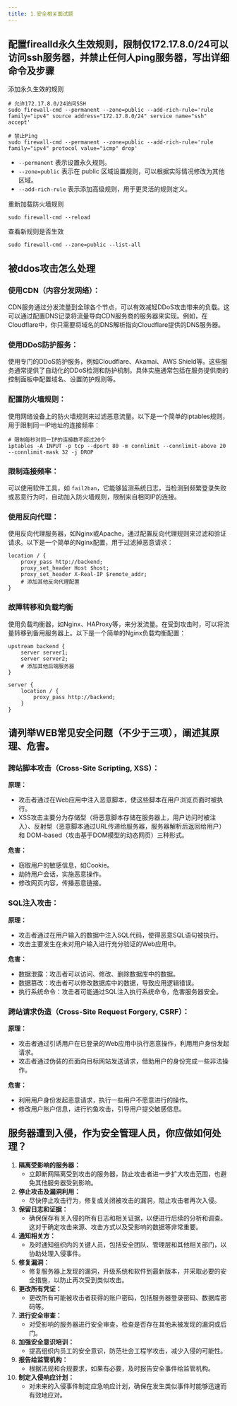 ```yaml
---
title: 1.安全相关面试题
---
```

## 配置firealld永久生效规则，限制仅172.17.8.0/24可以访问ssh服务器，并禁止任何人ping服务器，写出详细命令及步骤

添加永久生效的规则

```
# 允许172.17.8.0/24访问SSH
sudo firewall-cmd --permanent --zone=public --add-rich-rule='rule family="ipv4" source address="172.17.8.0/24" service name="ssh" accept'

# 禁止Ping
sudo firewall-cmd --permanent --zone=public --add-rich-rule='rule family="ipv4" protocol value="icmp" drop'
```

* `--permanent` 表示设置永久规则。
* `--zone=public` 表示在 public 区域设置规则，可以根据实际情况修改为其他区域。
* `--add-rich-rule` 表示添加高级规则，用于更灵活的规则定义。

重新加载防火墙规则

```
sudo firewall-cmd --reload
```

查看新规则是否生效

```
sudo firewall-cmd --zone=public --list-all
```

## 被ddos攻击怎么处理

### 使用CDN（内容分发网络）：

CDN服务通过分发流量到全球各个节点，可以有效减轻DDoS攻击带来的负载。这可以通过配置DNS记录将流量导向CDN服务商的服务器来实现。例如，在Cloudflare中，你只需要将域名的DNS解析指向Cloudflare提供的DNS服务器。

### 使用DDoS防护服务：

使用专门的DDoS防护服务，例如Cloudflare、Akamai、AWS Shield等。这些服务通常提供了自动化的DDoS检测和防护机制。具体实施通常包括在服务提供商的控制面板中配置域名、设置防护规则等。

### 配置防火墙规则：

使用网络设备上的防火墙规则来过滤恶意流量。以下是一个简单的iptables规则，用于限制同一IP地址的连接频率：

```
# 限制每秒对同一IP的连接数不超过20个
iptables -A INPUT -p tcp --dport 80 -m connlimit --connlimit-above 20 --connlimit-mask 32 -j DROP
```

### 限制连接频率：

可以使用软件工具，如 `fail2ban`，它能够监测系统日志，当检测到频繁登录失败或恶意行为时，自动加入防火墙规则，限制来自相同IP的连接。

### 使用反向代理：

使用反向代理服务器，如Nginx或Apache，通过配置反向代理规则来过滤和验证请求。以下是一个简单的Nginx配置，用于过滤掉恶意请求：

```
location / {
    proxy_pass http://backend;
    proxy_set_header Host $host;
    proxy_set_header X-Real-IP $remote_addr;
    # 添加其他反向代理配置
}
```

### 故障转移和负载均衡

使用负载均衡器，如Nginx、HAProxy等，来分发流量。在受到攻击时，可以将流量转移到备用服务器上。以下是一个简单的Nginx负载均衡配置：

```
upstream backend {
    server server1;
    server server2;
    # 添加其他后端服务器
}

server {
    location / {
        proxy_pass http://backend;
    }
}
```

## 请列举WEB常⻅安全问题（不少于三项），阐述其原理、危害。

### 跨站脚本攻击（Cross-Site Scripting, XSS）：

**原理：**

* 攻击者通过在Web应用中注入恶意脚本，使这些脚本在用户浏览页面时被执行。
* XSS攻击主要分为存储型（将恶意脚本存储在服务器上，用户访问时被注入）、反射型（恶意脚本通过URL传递给服务器，服务器解析后返回给用户）和 DOM-based（攻击基于DOM模型的动态网页）三种形式。

**危害：**

* 窃取用户的敏感信息，如Cookie。
* 劫持用户会话，实施恶意操作。
* 修改网页内容，传播恶意链接。

### SQL注入攻击：

**原理：**

* 攻击者通过在用户输入的数据中注入SQL代码，使得恶意SQL语句被执行。
* 攻击主要发生在未对用户输入进行充分验证的Web应用中。

**危害：**

* 数据泄露：攻击者可以访问、修改、删除数据库中的数据。
* 数据篡改：攻击者可以修改数据库中的数据，导致应用逻辑错误。
* 执行系统命令：攻击者可能通过SQL注入执行系统命令，危害服务器安全。

### 跨站请求伪造（Cross-Site Request Forgery, CSRF）：

**原理：**

* 攻击者通过引诱用户在已登录的Web应用中执行恶意操作，利用用户身份发起请求。
* 攻击者通过伪装的页面向目标网站发送请求，借助用户的身份完成一些非法操作。

**危害：**

* 利用用户身份发起恶意请求，执行一些用户不愿意进行的操作。
* 修改用户账户信息，进行钓鱼攻击，引导用户提交敏感信息。

## 服务器遭到⼊侵，作为安全管理⼈员，你应做如何处理？

1. **隔离受影响的服务器：**
   * 立即断网隔离受到攻击的服务器，防止攻击者进一步扩大攻击范围，也避免其他服务器受到影响。
2. **停止攻击及漏洞利用：**
   * 尽快停止攻击行为，修复或关闭被攻击的漏洞，阻止攻击者再次入侵。
3. **保留日志和证据：**
   * 确保保存有关入侵的所有日志和相关证据，以便进行后续的分析和调查。这对于确定攻击来源、攻击方式以及受影响的数据等非常重要。
4. **通知相关方：**
   * 及时通知组织内的关键人员，包括安全团队、管理层和其他相关部门，以协助处理入侵事件。
5. **修复漏洞：**
   * 修复服务器上发现的漏洞，升级系统和软件到最新版本，并采取必要的安全措施，以防止再次受到类似攻击。
6. **更改所有凭证：**
   * 更改所有可能被攻击者获得的账户密码，包括服务器登录密码、数据库密码等。
7. **进行安全审查：**
   * 对受影响的服务器进行安全审查，检查是否存在其他未被发现的漏洞或后门。
8. **加强安全意识培训：**
   * 提高组织内员工的安全意识，防范社会工程学攻击，减少入侵的可能性。
9. **报告给监管机构：**
   * 根据法规和合规要求，如果有必要，及时报告安全事件给监管机构。
10. **制定入侵响应计划：**
    * 对未来的入侵事件制定应急响应计划，确保在发生类似事件时能够迅速而有效地应对。
